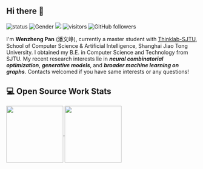 ## Hi there 👋
![status](https://img.shields.io/badge/status-up-brightgreen) ![Gender](https://img.shields.io/badge/gender-%F0%9F%A4%B5-lightgrey)
![](https://img.shields.io/static/v1?label=wechat&message=Panwz_sjtu&color=7BB32E&logo=wechat)
![visitors](https://visitor-badge.laobi.icu/badge?page_id=wzever.wzever)
![GitHub followers](https://img.shields.io/github/followers/wzever?label=Follow&style=social)

I'm **Wenzheng Pan** (潘文峥), currently a master student with [Thinklab-SJTU](https://thinklab.sjtu.edu.cn), School of Computer Science & Artificial Intelligence, Shanghai Jiao Tong University. I obtained my B.E. in Computer Science and Technology from SJTU. My recent research interests lie in ***neural combinatorial optimization***, ***generative models***, and ***broader machine learning on graphs***. Contacts welcomed if you have same interests or any questions!


<!-- He has published papers on ICLR and ICML as the (co-)first author and served as a reviewer for corresponding conferences..
- 🔭 I’m currently working on ...
- 🌱 I’m currently learning ...
- 👯 I’m looking to collaborate on ...
- 🤔 I’m looking for help with ...
- 💬 Ask me about ...
- 📫 How to reach me: ...
- 😄 Pronouns: ...
- ⚡ Fun fact: ... -->

## 💻 Open Source Work Stats
<a href="https://github.com/anuraghazra/github-readme-stats">
  <img align="center" src="https://github-readme-stats.vercel.app/api/top-langs/?username=wzever&hide=javascript,html&theme=highcontrast&layout=compact" height=150/>
</a>
<a href="https://github.com/anuraghazra/convoychat">
  <img align="center" src="https://github-readme-stats.vercel.app/api?username=wzever&show_icons=true&count_private=true&theme=highcontrast&include_all_commits=true&layout=compact" height=150/>
</a>
